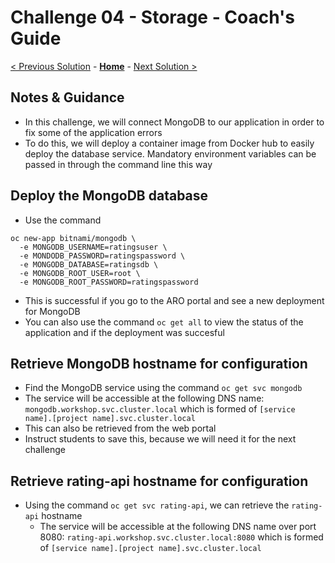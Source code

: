 # Challenge 04 - Storage - Coach's Guide 

[< Previous Solution](./Solution-03.md) - **[Home](./README.md)** - [Next Solution >](./Solution-05.md)

## Notes & Guidance
- In this challenge, we will connect MongoDB to our application in order to fix some of the application errors
- To do this, we will deploy a container image from Docker hub to easily deploy the database service. Mandatory environment variables can be passed in through the command line this way

## Deploy the MongoDB database 
- Use the command 
```
oc new-app bitnami/mongodb \
  -e MONGODB_USERNAME=ratingsuser \
  -e MONDODB_PASSWORD=ratingspassword \
  -e MONGODB_DATABASE=ratingsdb \
  -e MONGODB_ROOT_USER=root \
  -e MONGODB_ROOT_PASSWORD=ratingspassword
```
  - This is successful if you go to the ARO portal and see a new deployment for MongoDB
  - You can also use the command `oc get all` to view the status of the application and if the deployment was succesful

  ## Retrieve MongoDB hostname for configuration
  - Find the MongoDB service using the command `oc get svc mongodb`
  - The service will be accessible at the following DNS name: `mongodb.workshop.svc.cluster.local` which is formed of `[service name].[project name].svc.cluster.local`
  - This can also be retrieved from the web portal
  - Instruct students to save this, because we will need it for the next challenge

  ## Retrieve rating-api hostname for configuration
- Using the command `oc get svc rating-api`, we can retrieve the `rating-api` hostname
  - The service will be accessible at the following DNS name over port 8080: `rating-api.workshop.svc.cluster.local:8080` which is formed of `[service name].[project name].svc.cluster.local`